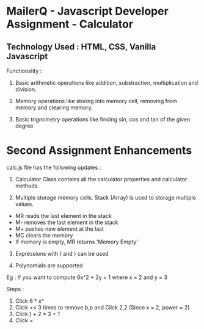 # MailerQ - Javascript Developer Assignment - Calculator 

## Technology Used : HTML, CSS, Vanilla Javascript

Functionality : 

1. Basic arithmetic operations like addition, substraction, multiplication and division.

2. Memory operations like storing into memory cell, removing from memory and clearing memory.

3. Basic trignometry operations like finding sin, cos and tan of the given degree



# Second Assignment Enhancements
calc.js file has the following updates :

1. Calculator Class contains all the calculator properties and calculator methods.

2. Multiple storage memory cells. Stack (Array) is used to storage multiple values. 

*  MR reads the last element in the stack 
*  M- removes the last element in the stack 
*  M+ pushes new element at the last 
*  MC clears the memory 
*  If memory is empty, MR returns 'Memory Empty'

3. Expressions with ( and ) can be used 

4. Polynomials are supported

Eg : If you want to compute 6x^2 + 2y + 1 where x = 2 and y = 3

Steps : 

1. Click 6 * x^ 
2. Click << 3 times to remove b,p and Click 2,2 (Since x = 2, power = 2)
3. Click ) + 2 * 3 + 1
4. Click =

